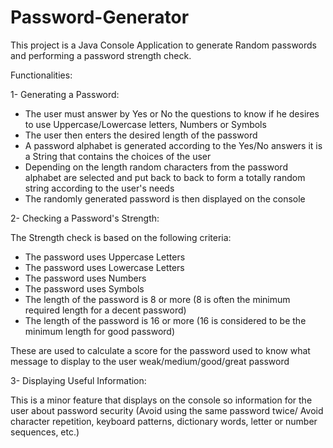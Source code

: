 # Password-Generator

This project is a Java Console Application to generate Random passwords and performing a password strength check.

Functionalities:

1- Generating a Password:

- The user must answer by Yes or No the questions to know if he desires to use Uppercase/Lowercase letters, Numbers or Symbols
- The user then enters the desired length of the password
- A password alphabet is generated according to the Yes/No answers it is a String that contains the choices of the user
- Depending on the length random characters from the password alphabet are selected and put back to back to form a totally random string according to the user's needs
- The randomly generated password is then displayed on the console

2- Checking a Password's Strength:

The Strength check is based on the following criteria:

- The password uses Uppercase Letters
- The password uses Lowercase Letters
- The password uses Numbers
- The password uses Symbols
- The length of the password is 8 or more (8 is often the minimum required length for a decent password)
- The length of the password is 16 or more (16 is considered to be the minimum length for good password)

These are used to calculate a score for the password used to know what message to display to the user weak/medium/good/great password

3- Displaying Useful Information:

This is a minor feature that displays on the console so information for the user about password security (Avoid using the same password twice/ Avoid character repetition, keyboard patterns, dictionary words, letter or number sequences, etc.)
